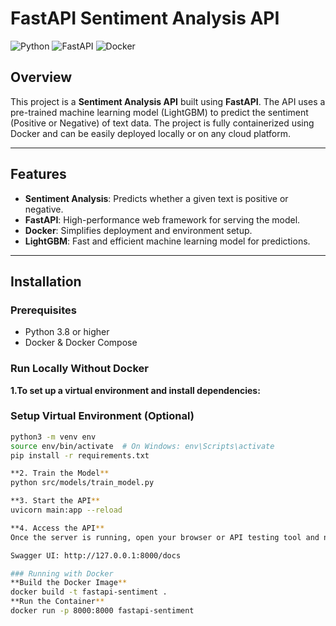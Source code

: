 # FastAPI Sentiment Analysis API

![Python](https://img.shields.io/badge/Python-3.8%2B-blue)
![FastAPI](https://img.shields.io/badge/FastAPI-0.95-green)
![Docker](https://img.shields.io/badge/Docker-Supported-blue)

## Overview
This project is a **Sentiment Analysis API** built using **FastAPI**. The API uses a pre-trained machine learning model (LightGBM) to predict the sentiment (Positive or Negative) of text data. The project is fully containerized using Docker and can be easily deployed locally or on any cloud platform.

---

## Features
- **Sentiment Analysis**: Predicts whether a given text is positive or negative.
- **FastAPI**: High-performance web framework for serving the model.
- **Docker**: Simplifies deployment and environment setup.
- **LightGBM**: Fast and efficient machine learning model for predictions.

---

## Installation

### Prerequisites
- Python 3.8 or higher
- Docker & Docker Compose



### Run Locally Without Docker
**1.To set up a virtual environment and install dependencies:**
### Setup Virtual Environment (Optional)
```bash
python3 -m venv env
source env/bin/activate  # On Windows: env\Scripts\activate
pip install -r requirements.txt

**2. Train the Model**
python src/models/train_model.py

**3. Start the API**
uvicorn main:app --reload

**4. Access the API**
Once the server is running, open your browser or API testing tool and navigate to:

Swagger UI: http://127.0.0.1:8000/docs

### Running with Docker
**Build the Docker Image**
docker build -t fastapi-sentiment .
**Run the Container**
docker run -p 8000:8000 fastapi-sentiment





